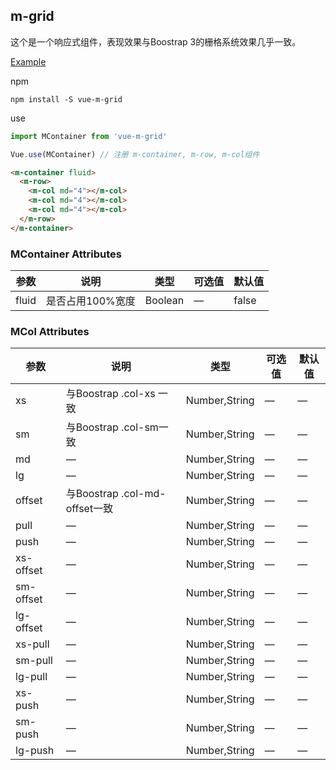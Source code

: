 
## m-grid

这个是一个响应式组件，表现效果与Boostrap 3的栅格系统效果几乎一致。

[Example](https://mengdu.github.io/m-grid/example/)

npm
```ls
npm install -S vue-m-grid
```

use
```js
import MContainer from 'vue-m-grid'

Vue.use(MContainer) // 注册 m-container, m-row, m-col组件
```


```html
<m-container fluid>
  <m-row>
    <m-col md="4"></m-col>
    <m-col md="4"></m-col>
    <m-col md="4"></m-col>
  </m-row>
</m-container>

```

### MContainer Attributes

| 参数      | 说明    | 类型      | 可选值       | 默认值   |
|---------- |-------- |---------- |-------------  |-------- |
|  fluid  | 是否占用100%宽度 | Boolean |   —  |  false  |


### MCol Attributes

| 参数      | 说明    | 类型      | 可选值       | 默认值   |
|---------- |-------- |---------- |-------------  |-------- |
|  xs  | 与Boostrap .col-xs 一致 |  Number,String  |   —  |  —  |
|  sm  | 与Boostrap .col-sm一致  | Number,String   |   —  |  —  |
|  md  |  —  |   Number,String  |   —  |  —  |
|  lg  |  —  |   Number,String  |   —  |  —  |
|  offset |  与Boostrap .col-md-offset一致  |  Number,String  |  —  |  —  |
|  pull|  —  |  Number,String |   —  |  —  |
|  push|  —  |  Number,String |   —  |  —  |
|  xs-offset|  —  |   Number,String |   —  |  —  |
|  sm-offset|  —  |   Number,String |   —  |  —  |
|  lg-offset|  —  |   Number,String |   —  |  —  |
|  xs-pull|  —  |   Number,String |   —  |  —  |
|  sm-pull|  —  |   Number,String |   —  |  —  |
|  lg-pull|  —  |   Number,String |   —  |  —  |
|  xs-push|  —  |   Number,String |   —  |  —  |
|  sm-push|  —  |   Number,String |   —  |  —  |
|  lg-push|  —  |   Number,String |   —  |  —  |
